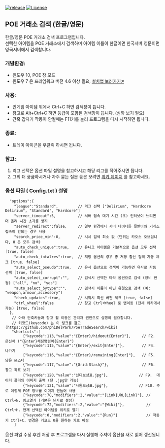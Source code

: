 [![release](https://img.shields.io/badge/release-Download-brightgreen.svg)](https://github.com/phiDelPark/PoeTradeSearch/releases)
[![License](https://img.shields.io/badge/license-GPL-blue.svg)](https://github.com/phiDelPark/PoeTradeSearch/blob/master/LICENSE)

POE 거래소 검색 (한글/영문)
-------------

한글/영문 POE 거래소 검색 프로그램입니다.<br>
선택한 아이템을 POE 거래소에서 검색하며 아이템 이름이 한글이면 한국서버 영문이면 영국서버에서 검색합니다.

### 개발환경:
* 윈도우 10, POE 창 모드<br>
* 윈도우 7 은 프레임워크 버전 4.6 이상 필요, [설치법 보러가기↗](https://github.com/phiDelPark/PoeTradeSearch/wiki/Windows-7)

### 사용:
* 인게임 아이템 위에서 Ctrl+C 하면 검색창이 뜹니다.
* 참고로 Alt+Ctrl+C 하면 등급이 포함된 검색창이 뜹니다. (심화 보기 필요)
* 간혹 갑자기 작동이 안될때는 F11키를 눌러 프로그램을 다시 시작하면 됩니다.
### 종료:
* 트레이 아이콘을 우클릭 하시면 됩니다.

### 참고:
 1. 리그 선택은 옵션 파일 설명을 참고하시고 해당 리그를 적어주시면 됩니다.
 2. 그외 더 궁굼하시거나 자주 묻는 질문 등은 보려면 [위키 페이지](https://github.com/phiDelPark/PoeTradeSearch/wiki) 를 참고하세요.

### 옵션 파일 ( Config.txt ) 설명

      "options":{
        "league":"Standard",         // 리그 선택 ["Delirium", "Hardcore Delirium", "Standard", "Hardcore"]
        "server_timeout":5,          // 서버 접속 대기 시간 (초) 인터넷이 느리면 더 올려 시간 초과를 방지
        "server_redirect":false,     // 일부 환경에서 서버 데이터를 못받아와 거래소 접속이 안되는 경우 사용
        "search_price_min":0,        // 시세 검색 최소 값 (단위는 카오스 오브입니다, 0 은 모두 검색)
        "auto_check_unique":true,    // 유니크 아이템은 기본적으로 옵션 모두 선택 [true, false]
        "auto_check_totalres":true,  // 저항 옵션의 경우 총 저항 합산 검색 자동 체크 [true, false]
        "auto_select_pseudo":true,   // 유사 옵션으로 검색이 가능하면 유사로 자동 선택 [true, false]
        "auto_select_corrupt":"",    // 검색시 선택한 타락 옵션으로 검색 (장비 한정) ["all", "no", "yes"]
        "auto_select_bytype":"",     // 검색시 이름이 아닌 유형으로 검색 (예: "weapon,armour,accessory")
        "check_updates":true,        // 시작시 최신 버전 체크 [true, false]
        "ctrl_wheel":false           // 창고 Ctrl+Wheel 로 탭이동 (전체 위치에서 가능) [true, false]
      },
       // 아래 단축키들과 창고 휠 이동은 관리자 권한으로 실행이 필요합니다.
       // 키코드(keycode) 는 이 링크를 참고 (https://github.com/phiDelPark/PoeTradeSearch/wiki)
       "shortcuts":[
            {"keycode":113,"value":"{Enter}/hideout{Enter}"},     // F2.  은신처 ("{Enter}채팅명령어{Enter}")
            {"keycode":115,"value":"{Enter}/exit{Enter}"},        // F4.  나가기
            {"keycode":116,"value":"{Enter}/remaining{Enter}"},   // F5.  남은 몬스터
            {"keycode":117,"value":"{Grid:Stash}"},               // F6.  창고 좌표 보기
            {"keycode":120,"value":"신디보상표.jpg"},              // F9.  데이터 폴더의 이미지 출력 (단 .jpg만 가능)
            {"keycode":121,"value":"사원보상표.jpg"},              // F10. 주로 이렇게 POE 정보를 이미지 만들어 사용
            {"keycode":78,"modifiers":2,"value":"{Link}URL{Link}"}, // Ctrl+N. 링크열기 (기본은 닌자로 설정)
            {"keycode":72,"modifiers":2,"value":"{Wiki}"},          // Ctrl+H. 현재 선택된 아이템을 위키로 열기
            {"keycode":0,"modifiers":2,"value":"{Run}"}             // 작동키 Ctrl+C. 변경은 키코드 0을 원하는 키로 바꿈
        ]

옵션 파일 수정 후엔 저장 후 프로그램을 다시 실행해 주셔야 옵션을 새로 읽어 갱신됩니다.

